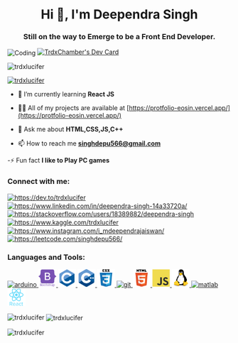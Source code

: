 

<h1 align="center">Hi 👋, I'm Deependra Singh</h1>
<h3 align="center">Still on the way to Emerge to be a Front End Developer.</h3>

<img align="center" alt="Coding" width="400" src="https://cdn.dribbble.com/users/1162077/screenshots/3848914/programmer.gif"/>                                          <a href="https://app.daily.dev/trdx_lucifer"><img src="https://api.daily.dev/devcards/74c8bcdc6f854e79adf9deb3cbe6240c.png?r=3o5" width="400" alt="TrdxChamber's Dev Card"/></a>




<p align="left"> <img src="https://komarev.com/ghpvc/?username=trdxlucifer&label=Profile%20views&color=0e75b6&style=flat" alt="trdxlucifer" /> </p>

<p align="left"> <a href="https://github.com/ryo-ma/github-profile-trophy"><img src="https://github-profile-trophy.vercel.app/?username=trdxlucifer" alt="trdxlucifer" /></a> </p>

- 🌱 I’m currently learning **React JS**

- 👨‍💻 All of my projects are available at [https://protfolio-eosin.vercel.app/](https://protfolio-eosin.vercel.app/)

- 💬 Ask me about **HTML,CSS,JS,C++**

- 📫 How to reach me **singhdepu566@gmail.com**

-⚡ Fun fact **I like to Play PC games**

<h3 align="left">Connect with me:</h3>
<p align="left">
<a href="https://dev.to/https://dev.to/trdxlucifer" target="blank"><img align="center" src="https://raw.githubusercontent.com/rahuldkjain/github-profile-readme-generator/master/src/images/icons/Social/devto.svg" alt="https://dev.to/trdxlucifer" height="30" width="40" /></a>
<a href="https://linkedin.com/in/https://www.linkedin.com/in/deependra-singh-14a33720a/" target="blank"><img align="center" src="https://raw.githubusercontent.com/rahuldkjain/github-profile-readme-generator/master/src/images/icons/Social/linked-in-alt.svg" alt="https://www.linkedin.com/in/deependra-singh-14a33720a/" height="30" width="40" /></a>
<a href="https://stackoverflow.com/users/https://stackoverflow.com/users/18389882/deependra-singh" target="blank"><img align="center" src="https://raw.githubusercontent.com/rahuldkjain/github-profile-readme-generator/master/src/images/icons/Social/stack-overflow.svg" alt="https://stackoverflow.com/users/18389882/deependra-singh" height="30" width="40" /></a>
<a href="https://kaggle.com/https://www.kaggle.com/trdxlucifer" target="blank"><img align="center" src="https://raw.githubusercontent.com/rahuldkjain/github-profile-readme-generator/master/src/images/icons/Social/kaggle.svg" alt="https://www.kaggle.com/trdxlucifer" height="30" width="40" /></a>
<a href="https://instagram.com/https://www.instagram.com/i_mdeependrajaiswan/" target="blank"><img align="center" src="https://raw.githubusercontent.com/rahuldkjain/github-profile-readme-generator/master/src/images/icons/Social/instagram.svg" alt="https://www.instagram.com/i_mdeependrajaiswan/" height="30" width="40" /></a>
<a href="https://www.leetcode.com/https://leetcode.com/singhdepu566/" target="blank"><img align="center" src="https://raw.githubusercontent.com/rahuldkjain/github-profile-readme-generator/master/src/images/icons/Social/leet-code.svg" alt="https://leetcode.com/singhdepu566/" height="30" width="40" /></a>
</p>

<h3 align="left">Languages and Tools:</h3>
<p align="left"> <a href="https://www.arduino.cc/" target="_blank" rel="noreferrer"> <img src="https://cdn.worldvectorlogo.com/logos/arduino-1.svg" alt="arduino" width="40" height="40"/> </a> <a href="https://getbootstrap.com" target="_blank" rel="noreferrer"> <img src="https://raw.githubusercontent.com/devicons/devicon/master/icons/bootstrap/bootstrap-plain-wordmark.svg" alt="bootstrap" width="40" height="40"/> </a> <a href="https://www.cprogramming.com/" target="_blank" rel="noreferrer"> <img src="https://raw.githubusercontent.com/devicons/devicon/master/icons/c/c-original.svg" alt="c" width="40" height="40"/> </a> <a href="https://www.w3schools.com/cpp/" target="_blank" rel="noreferrer"> <img src="https://raw.githubusercontent.com/devicons/devicon/master/icons/cplusplus/cplusplus-original.svg" alt="cplusplus" width="40" height="40"/> </a> <a href="https://www.w3schools.com/css/" target="_blank" rel="noreferrer"> <img src="https://raw.githubusercontent.com/devicons/devicon/master/icons/css3/css3-original-wordmark.svg" alt="css3" width="40" height="40"/> </a> <a href="https://git-scm.com/" target="_blank" rel="noreferrer"> <img src="https://www.vectorlogo.zone/logos/git-scm/git-scm-icon.svg" alt="git" width="40" height="40"/> </a> <a href="https://www.w3.org/html/" target="_blank" rel="noreferrer"> <img src="https://raw.githubusercontent.com/devicons/devicon/master/icons/html5/html5-original-wordmark.svg" alt="html5" width="40" height="40"/> </a> <a href="https://developer.mozilla.org/en-US/docs/Web/JavaScript" target="_blank" rel="noreferrer"> <img src="https://raw.githubusercontent.com/devicons/devicon/master/icons/javascript/javascript-original.svg" alt="javascript" width="40" height="40"/> </a> <a href="https://www.linux.org/" target="_blank" rel="noreferrer"> <img src="https://raw.githubusercontent.com/devicons/devicon/master/icons/linux/linux-original.svg" alt="linux" width="40" height="40"/> </a> <a href="https://www.mathworks.com/" target="_blank" rel="noreferrer"> <img src="https://upload.wikimedia.org/wikipedia/commons/2/21/Matlab_Logo.png" alt="matlab" width="40" height="40"/> </a> <a href="https://reactjs.org/" target="_blank" rel="noreferrer"> <img src="https://raw.githubusercontent.com/devicons/devicon/master/icons/react/react-original-wordmark.svg" alt="react" width="40" height="40"/> </a> </p>

<p><img align="left" src="https://github-readme-stats.vercel.app/api/top-langs?username=trdxlucifer&show_icons=true&locale=en&layout=compact" alt="trdxlucifer" /></p>

<p>&nbsp;<img align="center" src="https://github-readme-stats.vercel.app/api?username=trdxlucifer&show_icons=true&locale=en" alt="trdxlucifer" /></p>

<p><img align="center" src="https://github-readme-streak-stats.herokuapp.com/?user=trdxlucifer&" alt="trdxlucifer" /></p>

